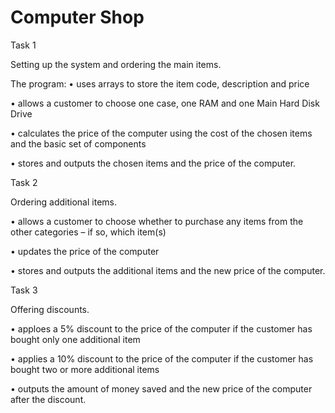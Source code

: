 # Computer Shop

Task 1 

Setting up the system and ordering the main items. 

The program: 
• uses arrays to store the item code, description and price

• allows a customer to choose one case, one RAM and one Main Hard Disk Drive 

• calculates the price of the computer using the cost of the chosen items and the basic set of components 

• stores and outputs the chosen items and the price of the computer. 

Task 2 

Ordering additional items. 

 • allows a customer to choose whether to purchase any items from the other categories – if so, which item(s) 
 
• updates the price of the computer 

• stores and outputs the additional items and the new price of the computer. 

Task 3

Offering discounts. 

• apploes a 5% discount to the price of the computer if the customer has bought only one additional item 

• applies a 10% discount to the price of the computer if the customer has bought two or more additional items

• outputs the amount of money saved and the new price of the computer after the discount.


